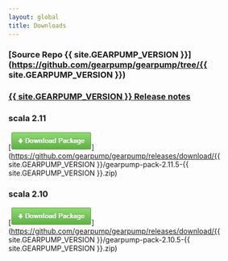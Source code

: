 ```yaml
---
layout: global
title: Downloads
---
```


### [Source Repo {{ site.GEARPUMP_VERSION }}](https://github.com/gearpump/gearpump/tree/{{ site.GEARPUMP_VERSION }})

### [{{ site.GEARPUMP_VERSION }} Release notes](https://github.com/gearpump/gearpump/releases)

### scala 2.11
[![Scala 2.11 Build](img/download.jpg)](https://github.com/gearpump/gearpump/releases/download/{{ site.GEARPUMP_VERSION }}/gearpump-pack-2.11.5-{{ site.GEARPUMP_VERSION }}.zip)

### scala 2.10
[![Scala 2.10 Build](img/download.jpg)](https://github.com/gearpump/gearpump/releases/download/{{ site.GEARPUMP_VERSION }}/gearpump-pack-2.10.5-{{ site.GEARPUMP_VERSION }}.zip)
